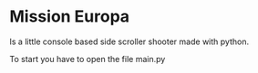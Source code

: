 # Mission Europa
Is a little console based side scroller shooter made with python.

To start you have to open the file main.py
